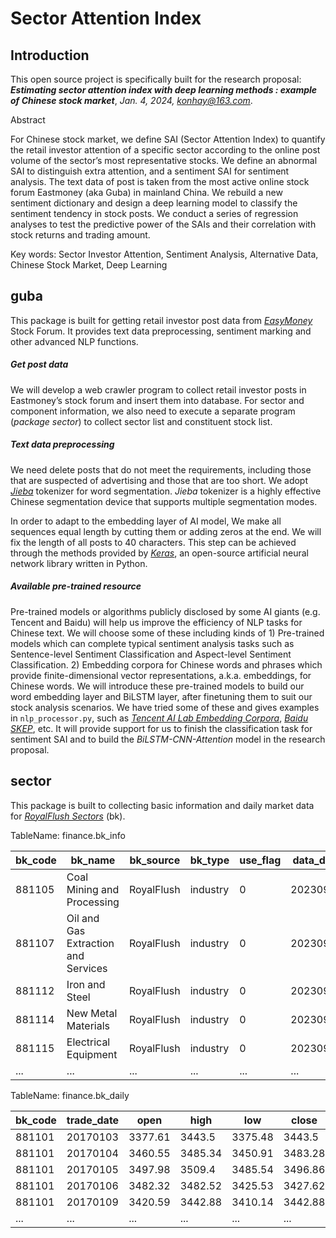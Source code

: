 # Sector Attention Index
## Introduction

This open source project is specifically built for the research proposal: ***Estimating sector attention index with deep learning methods : example of Chinese stock market***, *Jan. 4, 2024, konhay@163.com*.

Abstract

For Chinese stock market, we define SAI (Sector Attention Index) to quantify the retail investor attention of a specific sector according to the online post volume of the sector’s most representative stocks. We define an abnormal SAI to distinguish extra attention, and a sentiment SAI for sentiment analysis. The text data of post is taken from the most active online stock forum Eastmoney (aka Guba) in mainland China. We rebuild a new sentiment dictionary and design a deep learning model to classify the sentiment tendency in stock posts. We conduct a series of regression analyses to test the predictive power of the SAIs and their correlation with stock returns and trading amount. 

Key words: Sector Investor Attention, Sentiment Analysis, Alternative Data, Chinese Stock Market, Deep Learning

## guba
This package is built for getting retail investor post data from [*EasyMoney*](https://guba.eastmoney.com/) Stock Forum. It provides text data preprocessing, sentiment marking and other advanced NLP functions.
##### Get post data

We will develop a web crawler program to collect retail investor posts in Eastmoney’s stock forum and insert them into database. For sector and component information, we also need to execute a separate program (*package sector*) to collect sector list and constituent stock list.

##### Text data preprocessing

We need delete posts that do not meet the requirements, including those that are suspected of advertising and those that are too short. We adopt [*Jieba*](https://github.com/fxsjy/jieba) tokenizer for word segmentation. *Jieba* tokenizer is a highly effective Chinese segmentation device that supports multiple segmentation modes. 

In order to adapt to the embedding layer of AI model, We make all sequences equal length by cutting them or adding zeros at the end. We will fix the length of all posts to 40 characters. This step can be achieved through the methods provided by [*Keras*](https://keras.io/), an open-source artificial neural network library written in Python.

##### Available pre-trained resource

Pre-trained models or algorithms publicly disclosed by some AI giants (e.g. Tencent and Baidu) will help us improve the efficiency of NLP tasks for Chinese text. We will choose some of these including kinds of 1) Pre-trained models which can complete typical sentiment analysis tasks such as Sentence-level Sentiment Classification and Aspect-level Sentiment Classification. 2) Embedding corpora for Chinese words and phrases which provide finite-dimensional vector representations, a.k.a. embeddings, for Chinese words. We will introduce these pre-trained models to build our word embedding layer and BiLSTM layer, after finetuning them to suit our stock analysis scenarios. We have tried some of these and gives examples in `nlp_processor.py`, such as [*Tencent AI Lab Embedding Corpora*](https://ai.tencent.com/ailab/nlp/en/embedding.html), [*Baidu SKEP*](https://github.com/baidu/Senta), etc. It will provide support for us to finish the classification task for sentiment SAI and to build the *BiLSTM-CNN-Attention* model in the research proposal.

## sector
This package is built to collecting basic information and daily market data for [*RoyalFlush Sectors*](https://q.10jqka.com.cn/thshy/) (bk).

TableName: finance.bk_info

| bk_code | bk_name                             | bk_source  | bk_type  | use_flag | data_date |
| ------- | ----------------------------------- | ---------- | -------- | -------- | --------- |
| 881105  | Coal Mining and Processing          | RoyalFlush | industry | 0        | 20230901  |
| 881107  | Oil and Gas Extraction and Services | RoyalFlush | industry | 0        | 20230901  |
| 881112  | Iron and Steel                      | RoyalFlush | industry | 0        | 20230901  |
| 881114  | New Metal Materials                 | RoyalFlush | industry | 0        | 20230901  |
| 881115  | Electrical Equipment                | RoyalFlush | industry | 0        | 20230901  |
| ...     | ...                                 | ...        | ...      | ...      | ...       |

TableName: finance.bk_daily

| bk_code | trade_date | open    | high    | low     | close   | vol       | amount     |
| ------- | ---------- | ------- | ------- | ------- | ------- | --------- | ---------- |
| 881101  | 20170103   | 3377.61 | 3443.5  | 3375.48 | 3443.5  | 274943000 | 3716640000 |
| 881101  | 20170104   | 3460.55 | 3485.34 | 3450.91 | 3483.28 | 274666000 | 3556330000 |
| 881101  | 20170105   | 3497.98 | 3509.4  | 3485.54 | 3496.86 | 317430000 | 4151030000 |
| 881101  | 20170106   | 3482.32 | 3482.52 | 3425.53 | 3427.62 | 277866000 | 3730740000 |
| 881101  | 20170109   | 3420.59 | 3442.88 | 3410.14 | 3442.88 | 284142000 | 3557920000 |
| ...     | ...        | ...     | ...     | ...     | ...     | ...       | ...        |

